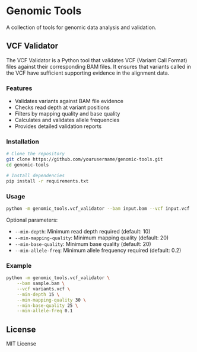 # Genomic Tools

A collection of tools for genomic data analysis and validation.

## VCF Validator

The VCF Validator is a Python tool that validates VCF (Variant Call Format) files against their corresponding BAM files. It ensures that variants called in the VCF have sufficient supporting evidence in the alignment data.

### Features

- Validates variants against BAM file evidence
- Checks read depth at variant positions
- Filters by mapping quality and base quality
- Calculates and validates allele frequencies
- Provides detailed validation reports

### Installation

```bash
# Clone the repository
git clone https://github.com/yourusername/genomic-tools.git
cd genomic-tools

# Install dependencies
pip install -r requirements.txt
```

### Usage

```bash
python -m genomic_tools.vcf_validator --bam input.bam --vcf input.vcf
```

Optional parameters:
- `--min-depth`: Minimum read depth required (default: 10)
- `--min-mapping-quality`: Minimum mapping quality (default: 20)
- `--min-base-quality`: Minimum base quality (default: 20)
- `--min-allele-freq`: Minimum allele frequency required (default: 0.2)

### Example

```bash
python -m genomic_tools.vcf_validator \
    --bam sample.bam \
    --vcf variants.vcf \
    --min-depth 15 \
    --min-mapping-quality 30 \
    --min-base-quality 25 \
    --min-allele-freq 0.1
```

## License

MIT License
